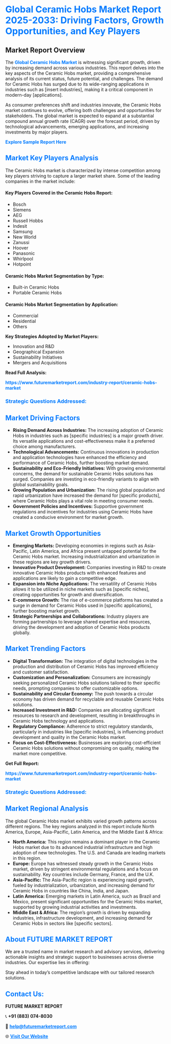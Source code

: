 <h1 style="color: #007BFF;">Global Ceramic Hobs Market Report 2025-2033: Driving Factors, Growth Opportunities, and Key Players</h1>

<section id="overview">
<h2>Market Report Overview</h2>
<p>The <a href="https://www.futuremarketreport.com/industry-report/ceramic-hobs-market" style="color: #007BFF; text-decoration: none;"><strong>Global Ceramic Hobs Market</strong></a> is witnessing significant growth, driven by increasing demand across various industries. This report delves into the key aspects of the Ceramic Hobs market, providing a comprehensive analysis of its current status, future potential, and challenges. The demand for Ceramic Hobs has surged due to its wide-ranging applications in industries such as [insert industries], making it a critical component in modern-day [applications].</p>
<p>As consumer preferences shift and industries innovate, the Ceramic Hobs market continues to evolve, offering both challenges and opportunities for stakeholders. The global market is expected to expand at a substantial compound annual growth rate (CAGR) over the forecast period, driven by technological advancements, emerging applications, and increasing investments by major players.</p>
</section>

<section id="overview">
<p><a href="https://www.futuremarketreport.com/request-sample/reportId=52443" style="color: #007BFF; text-decoration: none;"><strong>Explore Sample Report Here</strong></a></p>
</section>

<section id="key-players">
<h2 style="color: #007BFF;">Market Key Players Analysis</h2>
<p>The Ceramic Hobs market is characterized by intense competition among key players striving to capture a larger market share. Some of the leading companies in the market include:</p>
<h4>Key Players Covered in the Ceramic Hobs Report:</h4>
<ul><li>Bosch</li><li>Siemens</li><li>AEG</li><li>Russell Hobbs</li><li>Indesit</li><li>Samsung</li><li>New World</li><li>Zanussi</li><li>Hoover</li><li>Panasonic</li><li>Whirlpool</li><li>Hotpoint</li></ul>
<h4>Ceramic Hobs Market Segmentation by Type:</h4>
<ul><li>Built-in Ceramic Hobs</li><li>Portable Ceramic Hobs</li></ul>

<h4>Ceramic Hobs Market Segmentation by Application:</h4>
<ul><li>Commercial</li><li>Residential</li><li>Others</li></ul>
<p><strong>Key Strategies Adopted by Market Players:</strong></p>
<ul>
<li>Innovation and R&D</li>
<li>Geographical Expansion</li>
<li>Sustainability Initiatives</li>
<li>Mergers and Acquisitions</li>
</ul>
</section>

<section>
<p><strong>Read Full Analysis: </strong></p><a href="https://www.futuremarketreport.com/industry-report/ceramic-hobs-market" style="color: #007BFF; text-decoration: none;"><strong>https://www.futuremarketreport.com/industry-report/ceramic-hobs-market</strong></a>
<h3 style="color: #007BFF;">Strategic Questions Addressed:</h3>
</section>

<section id="driving-factors">
<h2 style="color: #007BFF;">Market Driving Factors</h2>
<ul>
<li><strong>Rising Demand Across Industries:</strong> The increasing adoption of Ceramic Hobs in industries such as [specific industries] is a major growth driver. Its versatile applications and cost-effectiveness make it a preferred choice among manufacturers.</li>
<li><strong>Technological Advancements:</strong> Continuous innovations in production and application technologies have enhanced the efficiency and performance of Ceramic Hobs, further boosting market demand.</li>
<li><strong>Sustainability and Eco-Friendly Initiatives:</strong> With growing environmental concerns, the demand for sustainable Ceramic Hobs solutions has surged. Companies are investing in eco-friendly variants to align with global sustainability goals.</li>
<li><strong>Growing Population and Urbanization:</strong> The rising global population and rapid urbanization have increased the demand for [specific products], where Ceramic Hobs plays a vital role in meeting consumer needs.</li>
<li><strong>Government Policies and Incentives:</strong> Supportive government regulations and incentives for industries using Ceramic Hobs have created a conducive environment for market growth.</li>
</ul>
</section>

<section id="growth-opportunities">
<h2 style="color: #007BFF;">Market Growth Opportunities</h2>
<ul>
<li><strong>Emerging Markets:</strong> Developing economies in regions such as Asia-Pacific, Latin America, and Africa present untapped potential for the Ceramic Hobs market. Increasing industrialization and urbanization in these regions are key growth drivers.</li>
<li><strong>Innovative Product Development:</strong> Companies investing in R&D to create innovative Ceramic Hobs products with enhanced features and applications are likely to gain a competitive edge.</li>
<li><strong>Expansion into Niche Applications:</strong> The versatility of Ceramic Hobs allows it to be utilized in niche markets such as [specific niches], creating opportunities for growth and diversification.</li>
<li><strong>E-commerce Growth:</strong> The rise of e-commerce platforms has created a surge in demand for Ceramic Hobs used in [specific applications], further boosting market growth.</li>
<li><strong>Strategic Partnerships and Collaborations:</strong> Industry players are forming partnerships to leverage shared expertise and resources, driving the development and adoption of Ceramic Hobs products globally.</li>
</ul>
</section>

<section id="trending-factors">
<h2 style="color: #007BFF;">Market Trending Factors</h2>
<ul>
<li><strong>Digital Transformation:</strong> The integration of digital technologies in the production and distribution of Ceramic Hobs has improved efficiency and customer satisfaction.</li>
<li><strong>Customization and Personalization:</strong> Consumers are increasingly seeking personalized Ceramic Hobs solutions tailored to their specific needs, prompting companies to offer customizable options.</li>
<li><strong>Sustainability and Circular Economy:</strong> The push towards a circular economy has driven demand for recyclable and reusable Ceramic Hobs solutions.</li>
<li><strong>Increased Investment in R&D:</strong> Companies are allocating significant resources to research and development, resulting in breakthroughs in Ceramic Hobs technology and applications.</li>
<li><strong>Regulatory Compliance:</strong> Adherence to strict regulatory standards, particularly in industries like [specific industries], is influencing product development and quality in the Ceramic Hobs market.</li>
<li><strong>Focus on Cost-Effectiveness:</strong> Businesses are exploring cost-efficient Ceramic Hobs solutions without compromising on quality, making the market more competitive.</li>
</ul>
</section>

<section>
<p><strong>Get Full Report: </strong></p><a href="https://www.futuremarketreport.com/industry-report/ceramic-hobs-market" style="color: #007BFF; text-decoration: none;"><strong>https://www.futuremarketreport.com/industry-report/ceramic-hobs-market</strong></a>
<h3 style="color: #007BFF;">Strategic Questions Addressed:</h3>
</section>


<section id="regional-analysis">
<h2 style="color: #007BFF;">Market Regional Analysis</h2>
<p>The global Ceramic Hobs market exhibits varied growth patterns across different regions. The key regions analyzed in this report include North America, Europe, Asia-Pacific, Latin America, and the Middle East & Africa:</p>
<ul>
<li><strong>North America:</strong> This region remains a dominant player in the Ceramic Hobs market due to its advanced industrial infrastructure and high adoption of new technologies. The U.S. and Canada are leading markets in this region.</li>
<li><strong>Europe:</strong> Europe has witnessed steady growth in the Ceramic Hobs market, driven by stringent environmental regulations and a focus on sustainability. Key countries include Germany, France, and the U.K.</li>
<li><strong>Asia-Pacific:</strong> The Asia-Pacific region is experiencing rapid growth, fueled by industrialization, urbanization, and increasing demand for Ceramic Hobs in countries like China, India, and Japan.</li>
<li><strong>Latin America:</strong> Emerging markets in Latin America, such as Brazil and Mexico, present significant opportunities for the Ceramic Hobs market, supported by growing industrial activities and investments.</li>
<li><strong>Middle East & Africa:</strong> The region’s growth is driven by expanding industries, infrastructure development, and increasing demand for Ceramic Hobs in sectors like [specific sectors].</li>
</ul>
</section>

<footer>
<h2 style="color: #007BFF;">About FUTURE MARKET REPORT</h2>
<p>We are a trusted name in market research and advisory services, delivering actionable insights and strategic support to businesses across diverse industries. Our expertise lies in offering:</p>

<p>Stay ahead in today’s competitive landscape with our tailored research solutions.</p>

<h2 style="color: #007BFF;">Contact Us:</h2>
<p><strong>FUTURE MARKET REPORT</strong></p>
<p>📞 <strong>+91 (883) 074-8030</strong></p>
<p>📧 <strong><a href="mailto:help@futuremarketreport.com" style="color: #007BFF;">help@futuremarketreport.com</a></strong></p>
<p>🌐 <strong><a href="https://www.futuremarketreport.com/" style="color: #007BFF;">Visit Our Website</a></strong></p>
</footer>